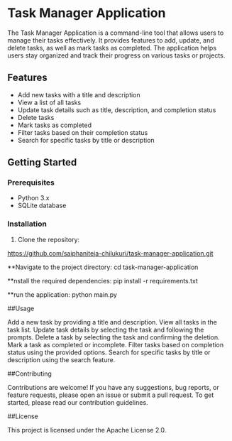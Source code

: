 
# Task Manager Application

The Task Manager Application is a command-line tool that allows users to manage their tasks effectively. It provides features to add, update, and delete tasks, as well as mark tasks as completed. The application helps users stay organized and track their progress on various tasks or projects.

## Features

- Add new tasks with a title and description
- View a list of all tasks
- Update task details such as title, description, and completion status
- Delete tasks
- Mark tasks as completed
- Filter tasks based on their completion status
- Search for specific tasks by title or description

## Getting Started

### Prerequisites

- Python 3.x
- SQLite database

### Installation

1. Clone the repository:

  
https://github.com/saiphaniteja-chilukuri/task-manager-application.git

**Navigate to the project directory:
cd task-manager-application

**nstall the required dependencies:
pip install -r requirements.txt

**run the application:
python main.py

##Usage

Add a new task by providing a title and description.
View all tasks in the task list.
Update task details by selecting the task and following the prompts.
Delete a task by selecting the task and confirming the deletion.
Mark a task as completed or incomplete.
Filter tasks based on completion status using the provided options.
Search for specific tasks by title or description using the search feature.

##Contributing

Contributions are welcome! If you have any suggestions, bug reports, or feature requests, please open an issue or submit a pull request. To get started, please read our contribution guidelines.

##License

This project is licensed under the Apache License 2.0.



